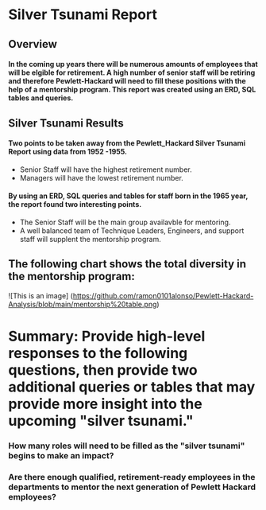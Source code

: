 

# Silver Tsunami Report

## Overview
#### In the coming up years there will be numerous amounts of employees that will be elgible for retirement.  A high number of senior staff will be retiring and therefore Pewlett-Hackard will need to fill these positions with the help of a mentorship program.  This report was created using an ERD, SQL tables and queries.  

## Silver Tsunami Results
#### Two points to be taken away from the Pewlett_Hackard Silver Tsunami Report using data from 1952 -1955.
- Senior Staff will have the highest retirement number.
- Managers will have the lowest retirement number.

#### By using an ERD, SQL queries and tables for staff born in the 1965 year, the report found two interesting points.
- The Senior Staff will be the main group availavble for mentoring.
- A well balanced team of Technique Leaders, Engineers, and support staff will supplent the mentorship program.

## The following chart shows the total diversity in the mentorship program:

![This is an image] (https://github.com/ramon0101alonso/Pewlett-Hackard-Analysis/blob/main/mentorship%20table.png)

# Summary: Provide high-level responses to the following questions, then provide two additional queries or tables that may provide more insight into the upcoming "silver tsunami."

### How many roles will need to be filled as the "silver tsunami" begins to make an impact?
### Are there enough qualified, retirement-ready employees in the departments to mentor the next generation of Pewlett Hackard employees?
